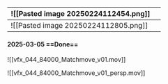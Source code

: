 
| ![[Pasted image 20250224112454.png]] |     |
| ------------------------------------ | --- |
| ![[Pasted image 20250224112805.png]] |     |

#### 2025-03-05 ==Done==
![[vfx_044_84000_Matchmove_v01.mov]]

![[vfx_044_84000_Matchmove_v01_persp.mov]]